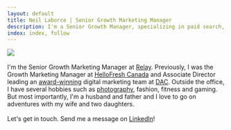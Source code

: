 ```yaml
---
layout: default
title: Neil Laborce | Senior Growth Marketing Manager
description: I'm a Senior Growth Manager, specializing in paid search, search engine optimization, programmatic advertising and conversion rate optimization.
index: index, follow
---
```

  <img src="{{ site.baseurl }}/images/neillaborce.png">
  <br>
  <br>I'm the Senior Growth Marketing Manager at <a href="https://relayfi.com/">Relay</a>. Previously, I was the Growth Marketing Manager at <a href="https://www.hellofresh.ca/">HelloFresh Canada</a> and Associate Director leading an <a href="https://www.dacgroup.com/awards/google-premier-partner-awards-2021-brand-awareness/">award-winning</a> digital marketing team at <a href="https://www.dacgroup.com/">DAC</a>. Outside the office, I have several hobbies such as <a href="https://www.onlyuntilthen.com/">photography</a>, fashion, fitness and gaming. But most importantly, I'm a husband and father and I love to go on adventures with my wife and two daughters.
  <br>
  <br>Let's get in touch. Send me a message on <a href="https://www.linkedin.com/in/rnlaborce/">LinkedIn</a>!
  <br>
